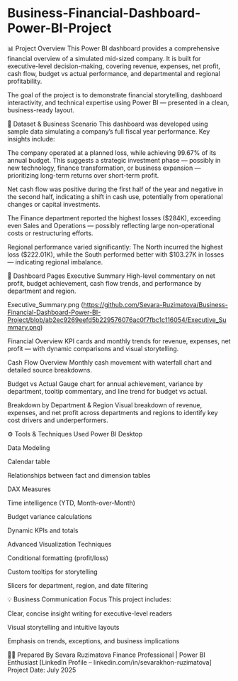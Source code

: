 # Business-Financial-Dashboard-Power-BI-Project
📊 Project Overview
This Power BI dashboard provides a comprehensive financial overview of a simulated mid-sized company. It is built for executive-level decision-making, covering revenue, expenses, net profit, cash flow, budget vs actual performance, and departmental and regional profitability.

The goal of the project is to demonstrate financial storytelling, dashboard interactivity, and technical expertise using Power BI — presented in a clean, business-ready layout.

🧾 Dataset & Business Scenario
This dashboard was developed using sample data simulating a company’s full fiscal year performance. Key insights include:

The company operated at a planned loss, while achieving 99.67% of its annual budget.
This suggests a strategic investment phase — possibly in new technology, finance transformation, or business expansion — prioritizing long-term returns over short-term profit.

Net cash flow was positive during the first half of the year and negative in the second half, indicating a shift in cash use, potentially from operational changes or capital investments.

The Finance department reported the highest losses ($284K), exceeding even Sales and Operations — possibly reflecting large non-operational costs or restructuring efforts.

Regional performance varied significantly:
The North incurred the highest loss ($222.01K), while the South performed better with $103.27K in losses — indicating regional imbalance.

📁 Dashboard Pages
Executive Summary
High-level commentary on net profit, budget achievement, cash flow trends, and performance by department and region.

Executive_Summary.png (https://github.com/Sevara-Ruzimatova/Business-Financial-Dashboard-Power-BI-Project/blob/ab2ec9269eefd5b229576076ac0f7fbc1c116054/Executive_Summary.png)

Financial Overview
KPI cards and monthly trends for revenue, expenses, net profit — with dynamic comparisons and visual storytelling.

Cash Flow Overview
Monthly cash movement with waterfall chart and detailed source breakdowns.

Budget vs Actual
Gauge chart for annual achievement, variance by department, tooltip commentary, and line trend for budget vs actual.

Breakdown by Department & Region
Visual breakdown of revenue, expenses, and net profit across departments and regions to identify key cost drivers and underperformers.

⚙️ Tools & Techniques Used
Power BI Desktop

Data Modeling

Calendar table

Relationships between fact and dimension tables

DAX Measures

Time intelligence (YTD, Month-over-Month)

Budget variance calculations

Dynamic KPIs and totals

Advanced Visualization Techniques

Conditional formatting (profit/loss)

Custom tooltips for storytelling

Slicers for department, region, and date filtering

💡 Business Communication Focus
This project includes:

Clear, concise insight writing for executive-level readers

Visual storytelling and intuitive layouts

Emphasis on trends, exceptions, and business implications

👩‍💼 Prepared By
Sevara Ruzimatova
Finance Professional | Power BI Enthusiast
[LinkedIn Profile – linkedin.com/in/sevarakhon-ruzimatova]
Project Date: July 2025

